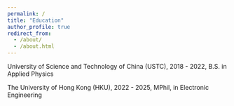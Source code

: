 ```yaml
---
permalink: /
title: "Education"
author_profile: true
redirect_from: 
  - /about/
  - /about.html
---
```


University of Science and Technology of China (USTC), 2018 - 2022, B.S. in Applied Physics

The University of Hong Kong (HKU), 2022 - 2025, MPhil, in Electronic Engineering